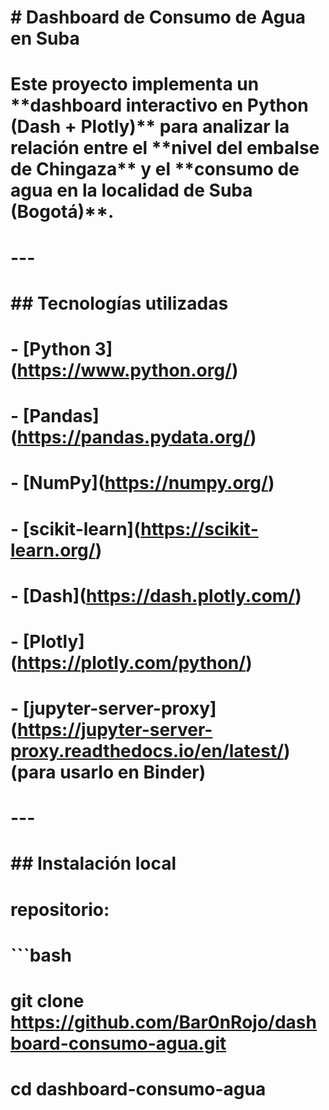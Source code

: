 # \# Dashboard de Consumo de Agua en Suba

# 

# Este proyecto implementa un \*\*dashboard interactivo en Python (Dash + Plotly)\*\* para analizar la relación entre el \*\*nivel del embalse de Chingaza\*\* y el \*\*consumo de agua en la localidad de Suba (Bogotá)\*\*.

# 

# ---

# 

# \## Tecnologías utilizadas

# \- \[Python 3](https://www.python.org/)

# \- \[Pandas](https://pandas.pydata.org/)

# \- \[NumPy](https://numpy.org/)

# \- \[scikit-learn](https://scikit-learn.org/)

# \- \[Dash](https://dash.plotly.com/)

# \- \[Plotly](https://plotly.com/python/)

# \- \[jupyter-server-proxy](https://jupyter-server-proxy.readthedocs.io/en/latest/) (para usarlo en Binder)

# 

# ---

# 

# \## Instalación local

# 

# repositorio:

# 

# ```bash

# git clone https://github.com/Bar0nRojo/dashboard-consumo-agua.git

# cd dashboard-consumo-agua

